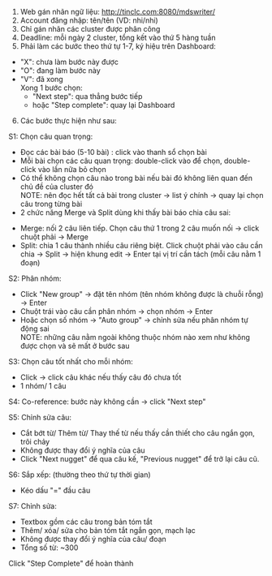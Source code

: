 1. Web gán nhãn ngữ liệu: http://tinclc.com:8080/mdswriter/ 
2. Account đăng nhập: tên/tên (VD: nhi/nhi)
3. Chỉ gán nhãn các cluster được phân công
4. Deadline: mỗi ngày 2 cluster, tổng kết vào thứ 5 hàng tuần
5. Phải làm các bước theo thứ tự 1-7, ký hiệu trên Dashboard:
 - "X": chưa làm bước này được
 - "O": đang làm bước này
 - "V": đã xong  
    Xong 1 bước chọn:
    - "Next step": qua thẳng bước tiếp  
    - hoặc "Step complete": quay lại Dashboard

6. Các bước thực hiện như sau:

S1: Chọn câu quan trọng: 
 - Đọc các bài báo (5-10 bài) : click vào thanh sổ chọn bài
 - Mỗi bài chọn các câu quan trọng: double-click vào để chọn, double-click vào lần nữa bỏ chọn
 - Có thể không chọn câu nào trong bài nếu bài đó không liên quan đến chủ đề của cluster đó  
   NOTE: nên đọc hết tất cả bài trong cluster -> list ý chính -> quay lại chọn câu trong từng bài  
 - 2 chức năng Merge và Split dùng khi thấy bài báo chia câu sai:
  + Merge: nối 2 câu liên tiếp. Chọn câu thứ 1 trong 2 câu muốn nối -> click chuột phải -> Merge
  + Split: chia 1 câu thành nhiều câu riêng biệt. Click chuột phải vào câu cần chia -> Split -> hiện khung edit -> Enter  tại vị trí cần tách (mỗi câu nằm 1 đoạn)

S2: Phân nhóm:
- Click "New group" -> đặt tên nhóm (tên nhóm không được là chuỗi rỗng) -> Enter
- Chuột trái vào câu cần phân nhóm -> chọn nhóm -> Enter
- Hoặc chọn số nhóm -> "Auto group" -> chỉnh sửa nếu phân nhóm tự động sai  
   NOTE: những câu nằm ngoài không thuộc nhóm nào xem như không được chọn và sẽ mất ở bước sau

S3: Chọn câu tốt nhất cho mỗi nhóm: 
- Click -> click câu khác nếu thấy câu đó chưa tốt
- 1 nhóm/ 1 câu

S4: Co-reference: bước này không cần -> click "Next step"

S5: Chỉnh sửa câu:
- Cắt bớt từ/ Thêm từ/ Thay thế từ nếu thấy cần thiết cho câu ngắn gọn, trôi chảy
- Không được thay đổi ý nghĩa của câu
- Click "Next nugget" để qua câu kế, "Previous nugget" để trở lại câu cũ.

S6: Sắp xếp: (thường theo thứ tự thời gian)
- Kéo dấu "=" đầu câu

S7: Chỉnh sửa:
- Textbox gồm các câu trong bản tóm tắt
- Thêm/ xóa/ sửa cho bản tóm tắt ngắn gọn, mạch lạc
- Không được thay đổi ý nghĩa của câu/ đoạn
- Tổng số từ: ~300

Click "Step Complete" để hoàn thành
